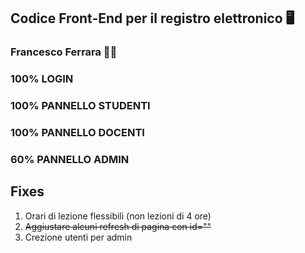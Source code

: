 ## Codice Front-End per il registro elettronico 🖥️
### Francesco Ferrara 🧑‍🎓


### 100% LOGIN

### 100% PANNELLO STUDENTI

### 100% PANNELLO DOCENTI

### 60% PANNELLO ADMIN

## Fixes
1. Orari di lezione flessibili (non lezioni di 4 ore)
2. ~~Aggiustare alcuni refresh di pagina con id=""~~
3. Crezione utenti per admin